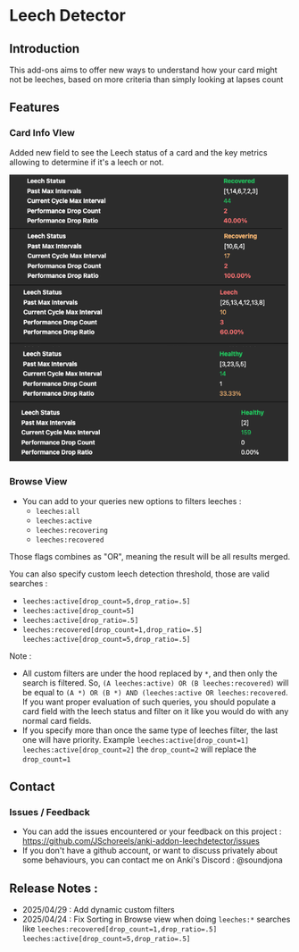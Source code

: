 # Leech Detector

## Introduction

This add-ons aims to offer new ways to understand how your card might not be leeches, based on more criteria than simply
looking at lapses count

## Features

### Card Info VIew

Added new field to see the Leech status of a card and the key metrics allowing to determine if it's a leech or not.

<img src="https://github.com/JSchoreels/anki-addon-leechdetector/blob/main/images/card_info_view.png?raw=true" alt="Card Info View, New Leech Metrics" width="500" />

### Browse View

- You can add to your queries new options to filters leeches :
    - `leeches:all`
    - `leeches:active`
    - `leeches:recovering`
    - `leeches:recovered`

Those flags combines as "OR", meaning the result will be all results merged.

You can also specify custom leech detection threshold, those are valid searches :

- `leeches:active[drop_count=5,drop_ratio=.5]`
- `leeches:active[drop_count=5]`
- `leeches:active[drop_ratio=.5]`
- `leeches:recovered[drop_count=1,drop_ratio=.5] leeches:active[drop_count=5,drop_ratio=.5]`

Note :

- All custom filters are under the hood replaced by `*`, and then only the search is filtered. So,
  `(A leeches:active) OR (B leeches:recovered)` will be equal to
  `(A *) OR (B *) AND (leeches:active OR leeches:recovered`.
  If you want proper evaluation of such queries, you should populate a card field with the leech status and filter on it
  like you would do with any normal card fields.
- If you specify more than once the same type of leeches filter, the last one will have priority. Example
  `leeches:active[drop_count=1] leeches:active[drop_count=2]` the `drop_count=2` will replace the `drop_count=1`

## Contact

### Issues / Feedback

- You can add the issues encountered or your feedback on this
  project : https://github.com/JSchoreels/anki-addon-leechdetector/issues
- If you don't have a github account, or want to discuss privately about some behaviours, you can contact me on Anki's
  Discord : @soundjona

## Release Notes :

- 2025/04/29 : Add dynamic custom filters
- 2025/04/24 : Fix Sorting in Browse view when doing `leeches:*` searches like `leeches:recovered[drop_count=1,drop_ratio=.5] leeches:active[drop_count=5,drop_ratio=.5]`
